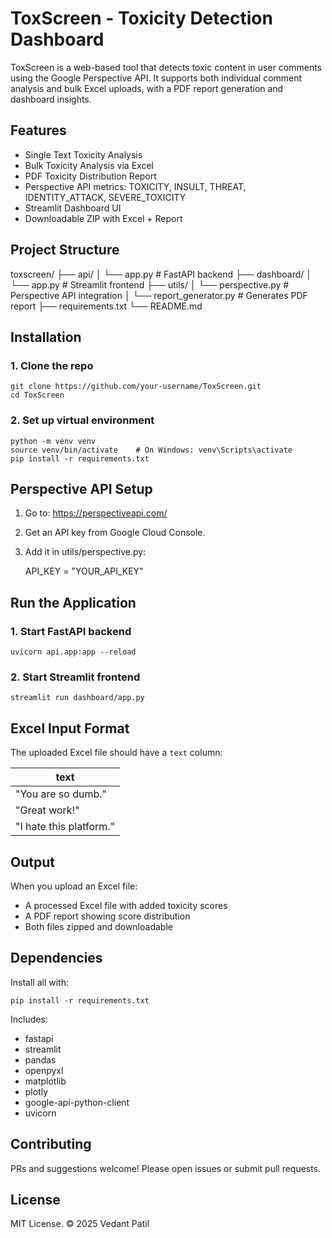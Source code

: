 # ToxScreen - Toxicity Detection Dashboard

ToxScreen is a web-based tool that detects toxic content in user comments using the Google Perspective API. It supports both individual comment analysis and bulk Excel uploads, with a PDF report generation and dashboard insights.

## Features

- Single Text Toxicity Analysis
- Bulk Toxicity Analysis via Excel
- PDF Toxicity Distribution Report
- Perspective API metrics: TOXICITY, INSULT, THREAT, IDENTITY_ATTACK, SEVERE_TOXICITY
- Streamlit Dashboard UI
- Downloadable ZIP with Excel + Report

## Project Structure

toxscreen/
├── api/
│   └── app.py               # FastAPI backend
├── dashboard/
│   └── app.py               # Streamlit frontend
├── utils/
│   └── perspective.py       # Perspective API integration
│   └── report_generator.py  # Generates PDF report
├── requirements.txt
└── README.md

## Installation

### 1. Clone the repo

    git clone https://github.com/your-username/ToxScreen.git
    cd ToxScreen

### 2. Set up virtual environment

    python -m venv venv
    source venv/bin/activate    # On Windows: venv\Scripts\activate
    pip install -r requirements.txt

## Perspective API Setup

1. Go to: https://perspectiveapi.com/
2. Get an API key from Google Cloud Console.
3. Add it in utils/perspective.py:

    API_KEY = "YOUR_API_KEY"

## Run the Application

### 1. Start FastAPI backend

    uvicorn api.app:app --reload

### 2. Start Streamlit frontend

    streamlit run dashboard/app.py

## Excel Input Format

The uploaded Excel file should have a `text` column:

| text                     |
|--------------------------|
| "You are so dumb."       |
| "Great work!"            |
| "I hate this platform."  |

## Output

When you upload an Excel file:

- A processed Excel file with added toxicity scores
- A PDF report showing score distribution
- Both files zipped and downloadable

## Dependencies

Install all with:

    pip install -r requirements.txt

Includes:
- fastapi
- streamlit
- pandas
- openpyxl
- matplotlib
- plotly
- google-api-python-client
- uvicorn

## Contributing

PRs and suggestions welcome! Please open issues or submit pull requests.

## License

MIT License. © 2025 Vedant Patil

